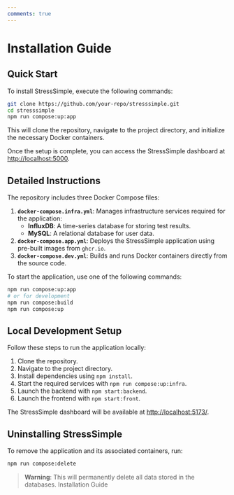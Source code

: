 ```yaml
---
comments: true
---
```

# Installation Guide

## Quick Start

To install StressSimple, execute the following commands:

```bash
git clone https://github.com/your-repo/stresssimple.git
cd stresssimple
npm run compose:up:app
```

This will clone the repository, navigate to the project directory, and initialize the necessary Docker containers.

Once the setup is complete, you can access the StressSimple dashboard at [http://localhost:5000](http://localhost:5000).

## Detailed Instructions

The repository includes three Docker Compose files:

1. **`docker-compose.infra.yml`**: Manages infrastructure services required for the application:
    - **InfluxDB**: A time-series database for storing test results.
    - **MySQL**: A relational database for user data.
2. **`docker-compose.app.yml`**: Deploys the StressSimple application using pre-built images from `ghcr.io`.
3. **`docker-compose.dev.yml`**: Builds and runs Docker containers directly from the source code.

To start the application, use one of the following commands:

```bash
npm run compose:up:app 
# or for development
npm run compose:build
npm run compose:up
```

## Local Development Setup

Follow these steps to run the application locally:

1. Clone the repository.
2. Navigate to the project directory.
3. Install dependencies using `npm install`.
4. Start the required services with `npm run compose:up:infra`.
5. Launch the backend with `npm start:backend`.
6. Launch the frontend with `npm start:front`.

The StressSimple dashboard will be available at [http://localhost:5173/](http://localhost:5173/).

## Uninstalling StressSimple

To remove the application and its associated containers, run:

```bash
npm run compose:delete
```

> **Warning**: This will permanently delete all data stored in the databases. Installation Guide
